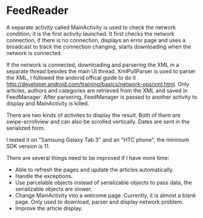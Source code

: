 FeedReader
======

A separate activity called MainActivity is used to check the network condition, it is the first activity launched. It first checks the network connection, if there is no connection, displays an error page and uses a broadcast to track the connection changing, starts downloading when the network is connected.

If the network is connected, downloading and parsering the XML in a separate thread besides the main UI thread. XmlPullParser is used to parser the XML, I followed the andorid offical guide to do it http://developer.android.com/training/basics/network-ops/xml.html. Only articles, authors and categories are retrieved from the XML and saved in FeedManager. After parsering, FeedManager is passed to another activity to display and MainActivity is killed. 

There are two kinds of activites to display the result. Both of them are swipe-scrollview and can also be scrolled vertically. Dates are sent in the serialized form.

I tested it on "Samsung Galaxy Tab 3" and an "HTC phone", the minimum SDK version is 11.

There are several things need to be improved if I have more time:
- Able to refresh the pages and update the articles automatically.
- Handle the exceptions.
- Use parcelable objects instead of serializable objects to pass data, the serializable objects are slower.
- Change MainActivity into a welcome page. Currently, it is almost a blank page. Only used to download, parser and display network problem.
- Improve the article display.
